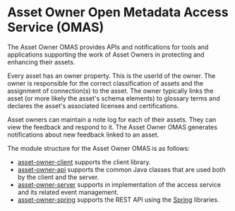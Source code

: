 <!-- SPDX-License-Identifier: Apache-2.0 -->

# Asset Owner Open Metadata Access Service (OMAS)

The Asset Owner OMAS provides APIs and notifications for tools and applications supporting
the work of Asset Owners in protecting and enhancing their assets.

Every asset has an owner property.  This is the userId of the owner.  The owner is responsible
for the correct classification of assets and the assignment of connection(s) to the asset.
The owner typically links the asset (or more likely the asset's schema elements) to glossary
terms and declares the asset's associated licenses and certifications.

Asset owners can maintain a note log for each of their assets.  They can view the feedback and
respond to it.  The Asset Owner OMAS generates notifications about new feedback linked to an
asset.

The module structure for the Asset Owner OMAS is as follows:

* [asset-owner-client](asset-owner-client) supports the client library.
* [asset-owner-api](asset-owner-api) supports the common Java classes that are used both by the client and the server.
* [asset-owner-server](asset-owner-server) supports in implementation of the access service and its related event management.
* [asset-owner-spring](asset-owner-spring) supports the REST API using the [Spring](../../../developer-resources/Spring.md) libraries.
